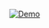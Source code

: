 [![Demo](https://raw.githubusercontent.com/bbeldame/local.dev/master/demo.gif)](https://raw.githubusercontent.com/bbeldame/local.dev/master/_demo.mp4)
